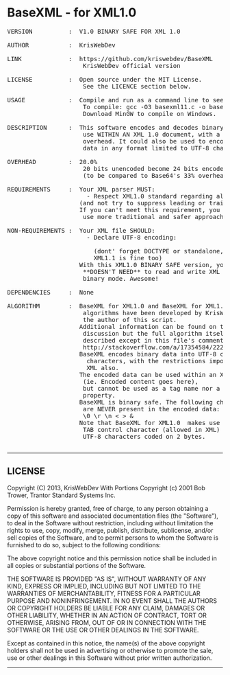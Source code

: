 BaseXML - for XML1.0
====================

<pre>
VERSION          :  V1.0 BINARY SAFE FOR XML 1.0

AUTHOR           :  KrisWebDev

LINK             :  https://github.com/kriswebdev/BaseXML
                     KrisWebDev official version

LICENSE          :  Open source under the MIT License.
                     See the LICENCE section below.

USAGE            :  Compile and run as a command line to see the help.
                     To compile: gcc -O3 basexml11.c -o basexml11.exe
                     Download MinGW to compile on Windows.

DESCRIPTION      :  This software encodes and decodes binary data for
                     use WITHIN AN XML 1.0 document, with a minimum
                     overhead. It could also be used to encode binary
                     data in any format limited to UTF-8 characters.
                
OVERHEAD         :  20.0%
                     20 bits unencoded become 24 bits encoded
                     (to be compared to Base64's 33% overhead!)
                
REQUIREMENTS     :  Your XML parser MUST:
                      - Respect XML1.0 standard regarding allowed characters.
                    (and not try to suppress leading or trailing spaces/tabs)
                    If you can't meet this requirement, you are advised to
                     use more traditional and safer approaches like Base64.

NON-REQUIREMENTS :  Your XML file SHOULD:
                      - Declare UTF-8 encoding:
                        <?xml version="1.0" encoding="UTF-8" ?>
                        (dont' forget DOCTYPE or standalone,
                        XML1.1 is fine too)
                    With this XML1.0 BINARY SAFE version, your parser
                     **DOESN'T NEED** to read and write XML files in
                     binary mode. Awesome!

DEPENDENCIES     :  None

ALGORITHM        :  BaseXML for XML1.0 and BaseXML for XML1.1 
                     algorithms have been developed by KrisWebDev,
                     the author of this script.
                    Additional information can be found on the starting
                     discussion but the full algorithm itself is not
                     described except in this file's comments:
                     http://stackoverflow.com/a/17354584/2227298
                    BaseXML encodes binary data into UTF-8 compliant
                      characters, with the restrictions imposed by
                      XML also.
                    The encoded data can be used within an XML tag
                     (ie. <TAG>Encoded content goes here</TAG>),
                     but cannot be used as a tag name nor a tag
                     property.
                    BaseXML is binary safe. The following characters
                     are NEVER present in the encoded data:
                     \0 \r \n < > &
                    Note that BaseXML for XML1.0  makes use of the 
                     TAB control character (allowed in XML) and of
                     UTF-8 characters coded on 2 bytes.

</pre>

----------------------------------------------------------------------
LICENSE
----------------------------------------------------------------------

Copyright (C) 2013, KrisWebDev
 With Portions Copyright (c) 2001 Bob Trower, Trantor Standard Systems Inc.
 
Permission is hereby granted, free of charge, to any person obtaining a
 copy of this software and associated documentation files (the 
 "Software"), to deal in the Software without restriction, including 
 without limitation the rights to use, copy, modify, merge, publish, 
 distribute, sublicense, and/or sell copies of the Software, and to 
 permit persons to whom the Software is furnished to do so, subject to
 the following conditions:

The above copyright notice and this permission notice shall be included
 in all copies or substantial portions of the Software.

THE SOFTWARE IS PROVIDED "AS IS", WITHOUT WARRANTY OF ANY KIND, EXPRESS 
 OR IMPLIED, INCLUDING BUT NOT LIMITED TO THE WARRANTIES OF 
 MERCHANTABILITY, FITNESS FOR A PARTICULAR PURPOSE AND NONINFRINGEMENT. 
 IN NO EVENT SHALL THE AUTHORS OR COPYRIGHT HOLDERS BE LIABLE FOR ANY 
 CLAIM, DAMAGES OR OTHER LIABILITY, WHETHER IN AN ACTION OF CONTRACT, 
 TORT OR OTHERWISE, ARISING FROM, OUT OF OR IN CONNECTION WITH THE 
 SOFTWARE OR THE USE OR OTHER DEALINGS IN THE SOFTWARE.

Except as contained in this notice, the name(s) of the above copyright 
 holders shall not be used in advertising or otherwise to promote the 
 sale, use or other dealings in this Software without prior written 
 authorization.
 
 ----------------------------------------------------------------------
